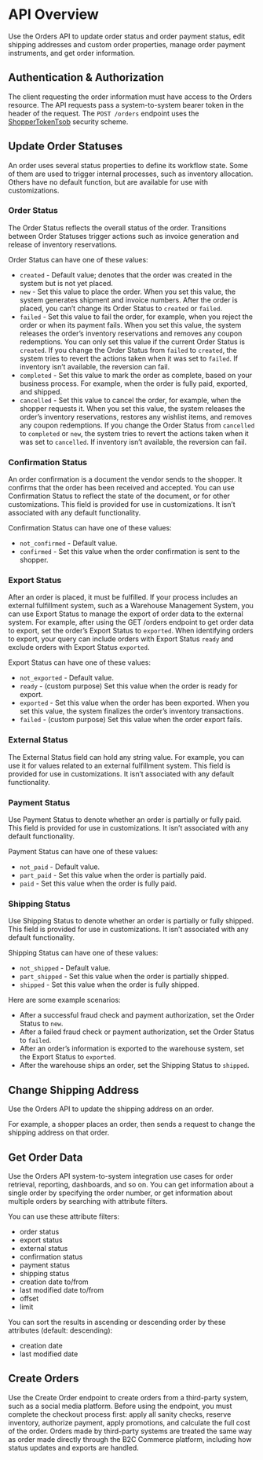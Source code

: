 # API Overview

Use the Orders API to update order status and order payment status, edit shipping addresses and custom order properties, manage order payment instruments, and get order information.

## Authentication & Authorization

The client requesting the order information must have access to the Orders resource. The API requests pass a system-to-system bearer token in the header of the request. The `POST /orders` endpoint uses the [ShopperTokenTsob](https://developer.salesforce.com/docs/commerce/commerce-api/references/shopper-login?meta=security%3AShopperTokenTsob) security scheme.

## Update Order Statuses

An order uses several status properties to define its workflow state. Some of them are used to trigger internal processes, such as inventory allocation. Others have no default function, but are available for use with customizations.

### Order Status

The Order Status reflects the overall status of the order. Transitions between Order Statuses trigger actions such as invoice generation and release of inventory reservations.

Order Status can have one of these values:

-   `created` - Default value; denotes that the order was created in the system but is not yet placed.
-   `new` - Set this value to place the order. When you set this value, the system generates shipment and invoice numbers. After the order is placed, you can’t change its Order Status to `created` or `failed`.
-   `failed` - Set this value to fail the order, for example, when you reject the order or when its payment fails. When you set this value, the system releases the order’s inventory reservations and removes any coupon redemptions. You can only set this value if the current Order Status is `created`. If you change the Order Status from `failed` to `created`, the system tries to revert the actions taken when it was set to `failed`. If inventory isn’t available, the reversion can fail.
-   `completed` - Set this value to mark the order as complete, based on your business process. For example, when the order is fully paid, exported, and shipped.
-   `cancelled` - Set this value to cancel the order, for example, when the shopper requests it. When you set this value, the system releases the order’s inventory reservations, restores any wishlist items, and removes any coupon redemptions. If you change the Order Status from `cancelled` to `completed` or `new`, the system tries to revert the actions taken when it was set to `cancelled`. If inventory isn’t available, the reversion can fail.

### Confirmation Status

An order confirmation is a document the vendor sends to the shopper. It confirms that the order has been received and accepted. You can use Confirmation Status to reflect the state of the document, or for other customizations. This field is provided for use in customizations. It isn’t associated with any default functionality.

Confirmation Status can have one of these values:

-   `not_confirmed` - Default value.
-   `confirmed` - Set this value when the order confirmation is sent to the shopper.

### Export Status

After an order is placed, it must be fulfilled. If your process includes an external fulfillment system, such as a Warehouse Management System, you can use Export Status to manage the export of order data to the external system. For example, after using the GET /orders endpoint to get order data to export, set the order’s Export Status to `exported`. When identifying orders to export, your query can include orders with Export Status `ready` and exclude orders with Export Status `exported`.

Export Status can have one of these values:

-   `not_exported` - Default value.
-   `ready` - (custom purpose) Set this value when the order is ready for export.
-   `exported` - Set this value when the order has been exported. When you set this value, the system finalizes the order’s inventory transactions.
-   `failed` - (custom purpose) Set this value when the order export fails.

### External Status

The External Status field can hold any string value. For example, you can use it for values related to an external fulfillment system. This field is provided for use in customizations. It isn’t associated with any default functionality.

### Payment Status

Use Payment Status to denote whether an order is partially or fully paid. This field is provided for use in customizations. It isn’t associated with any default functionality.

Payment Status can have one of these values:

-   `not_paid` - Default value.
-   `part_paid` - Set this value when the order is partially paid.
-   `paid` - Set this value when the order is fully paid.

### Shipping Status

Use Shipping Status to denote whether an order is partially or fully shipped. This field is provided for use in customizations. It isn’t associated with any default functionality.

Shipping Status can have one of these values:

-   `not_shipped` - Default value.
-   `part_shipped` - Set this value when the order is partially shipped.
-   `shipped` - Set this value when the order is fully shipped.

Here are some example scenarios:

-   After a successful fraud check and payment authorization, set the Order Status to `new`.
-   After a failed fraud check or payment authorization, set the Order Status to `failed`.
-   After an order’s information is exported to the warehouse system, set the Export Status to `exported`.
-   After the warehouse ships an order, set the Shipping Status to `shipped`.

## Change Shipping Address

Use the Orders API to update the shipping address on an order.

For example, a shopper places an order, then sends a request to change the shipping address on that order.

## Get Order Data

Use the Orders API system-to-system integration use cases for order retrieval, reporting, dashboards, and so on. You can get information about a single order by specifying the order number, or get information about multiple orders by searching with attribute filters.

You can use these attribute filters:

-   order status
-   export status
-   external status
-   confirmation status
-   payment status
-   shipping status
-   creation date to/from
-   last modified date to/from
-   offset
-   limit

You can sort the results in ascending or descending order by these attributes (default: descending):

-   creation date
-   last modified date

## Create Orders

Use the Create Order endpoint to create orders from a third-party system, such as a social media platform. Before using the endpoint, you must complete the checkout process first: apply all sanity checks, reserve inventory, authorize payment, apply promotions, and calculate the full cost of the order. Orders made by third-party systems are treated the same way as order made directly through the B2C Commerce platform, including how status updates and exports are handled.